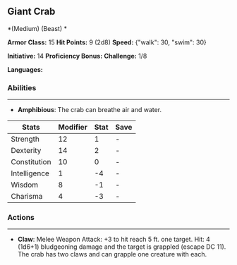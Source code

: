 ## Giant Crab
*(Medium) (Beast) *

**Armor Class:** 15
**Hit Points:** 9 (2d8)
**Speed:** {"walk": 30, "swim": 30}

**Initiative:** 14
**Proficiency Bonus:**
**Challenge:** 1/8

**Languages:** 

### Abilities
 --- 
- **Amphibious**: The crab can breathe air and water.



| Stats | Modifier | Stat | Save
| ---- | ---- | ---- | ---- |
| Strength | 12 | 1 | - |
| Dexterity | 14 | 2 | - |
| Constitution | 10 | 0 | - |
| Intelligence | 1 | -4 | - |
| Wisdom | 8 | -1 | - |
| Charisma | 4 | -3 | - |

### Actions
 --- 
- **Claw**: Melee Weapon Attack: +3 to hit  reach 5 ft.  one target. Hit: 4 (1d6+1) bludgeoning damage and the target is grappled (escape DC 11). The crab has two claws and can grapple one creature with each.

